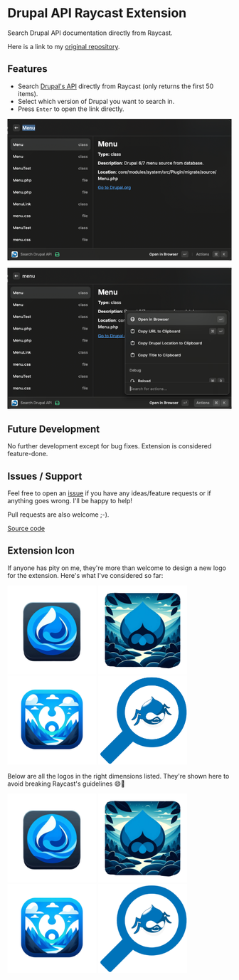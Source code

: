 # Drupal API Raycast Extension

Search Drupal API documentation directly from Raycast.

Here is a link to my [original repository](https://github.com/BossElijah/raycast-extension-drupal-api).

## Features

- Search [Drupal's API](https://api.drupal.org) directly from Raycast (only returns the first 50 items).
- Select which version of Drupal you want to search in.
- Press `Enter` to open the link directly.

![How it works](/assets/image.png)

![How it works 2](/assets/image-2.png)

## Future Development

No further development except for bug fixes. Extension is considered feature-done.

## Issues / Support

Feel free to open an [issue](https://github.com/BossElijah/raycast-extension-drupal-api/issues/new) if you have any ideas/feature requests or if anything goes wrong.
I'll be happy to help!

Pull requests are also welcome ;-).

[Source code](https://github.com/BossElijah/raycast-extension-drupal-api)

## Extension Icon

If anyone has pity on me, they're more than welcome to design a new logo for the extension. Here's what I've considered so far:

[<img src="/assets/logo-1.png" width="200" height="200"/>](/assets/logo-1.png)
[<img src="/assets/logo-2.png" width="200" height="200"/>](/assets/logo-2.png)
[<img src="/assets/logo-3.png" width="200" height="200"/>](/assets/logo-3.png)
[<img src="/assets/logo-4.png" width="200" height="200"/>](/assets/logo-4.png)

Below are all the logos in the right dimensions listed. They're shown here to avoid breaking Raycast's guidelines 😄🤣

[<img src="/assets/logo-1_512x512.png" width="200" height="200"/>](/assets/logo-1_512x512.png)
[<img src="/assets/logo-2_512x512.png" width="200" height="200"/>](/assets/logo-2_512x512.png)
[<img src="/assets/logo-3_512x512.png" width="200" height="200"/>](/assets/logo-3_512x512.png)
[<img src="/assets/logo-4_512x512.png" width="200" height="200"/>](/assets/logo-4_512x512.png)
